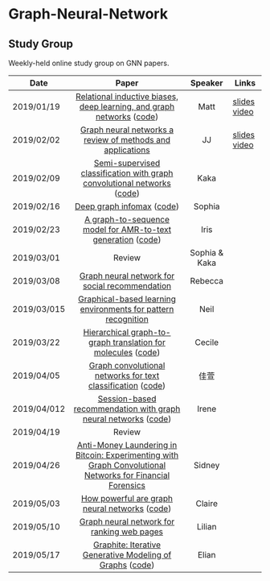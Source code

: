 # Graph-Neural-Network

## Study Group

Weekly-held online study group on GNN papers.

| Date       |                                                                             Paper                                                                             | Speaker | Links                                                                                                                                                                                      |
| ---------- | :-----------------------------------------------------------------------------------------------------------------------------------------------------------: | :-----: | ------------------------------------------------------------------------------------------------------------------------------------------------------------------------------------------ |
| 2019/01/19 |      [Relational inductive biases, deep learning, and graph networks](https://arxiv.org/abs/1806.01261) ([code](https://github.com/deepmind/graph_nets))      |  Matt   | [slides](https://docs.google.com/presentation/d/13mYd5J-mVc125688VMsGEO_b-JFgJBKf7fDPQi8XVUw/edit?usp=sharing) [video](https://drive.google.com/open?id=1nEAam02DwEObb_R6gx3QiVwHKBog1PHT) |
| 2019/02/02 |                                [Graph neural networks a review of methods and applications](https://arxiv.org/abs/1812.08434)                                 |   JJ    | [slides](https://drive.google.com/open?id=1s8pBRcRudCZZD3WiWFVzSKL49NZIvLn7) [video](https://drive.google.com/open?id=1ADYdEmppEU6IW74skpjCse08IaikCcBo)                                   |
| 2019/02/09 |          [Semi-supervised classification with graph convolutional networks](https://arxiv.org/abs/1609.02907) ([code](https://github.com/tkipf/gcn))          |  Kaka   |                                                                                                                                                                                            |
| 2019/02/16   |                                [Deep graph infomax](https://arxiv.org/abs/1809.10341) ([code](https://github.com/PetarV-/DGI))                                | Sophia  |                                                                                                                                                                                            |
| 2019/02/23   | [A graph-to-sequence model for AMR-to-text generation](https://arxiv.org/abs/1805.02473) ([code](https://github.com/freesunshine0316/neural-graph-to-seq-mp)) |  Iris   |  |
| 2019/03/01   | Review |  Sophia & Kaka   |  |
| 2019/03/08   |                                      [Graph neural network for social recommendation](https://arxiv.org/abs/1902.07243)                                       | Rebecca |                                                                                                                                                                                            |
| 2019/03/015   |                [Graphical-based learning environments for pattern recognition](https://link.springer.com/chapter/10.1007/978-3-540-27868-9_4)                 |  Neil   |                                                                                                                                                                                            |
| 2019/03/22   |      [Hierarchical graph-to-graph translation for molecules](https://arxiv.org/pdf/1907.11223.pdf) ([code](https://github.com/wengong-jin/hgraph2graph))      | Cecile  |                                                                                                                                                                                            |
| 2019/04/05   |           [Graph convolutional networks for text classification](https://arxiv.org/abs/1809.05679) ([code](https://github.com/yao8839836/text_gcn))           |  佳萱   |                                                                                                                                                                                            |
| 2019/04/012   |          [Session-based recommendation with graph neural networks](https://arxiv.org/abs/1811.00855) ([code](https://github.com/CRIPAC-DIG/SR-GNN))           |  Irene  |                                                                                                                                                                                            |
| 2019/04/19   | Review |     |  |
| 2019/04/26   |         [Anti-Money Laundering in Bitcoin: Experimenting with Graph Convolutional Networks for Financial Forensics](https://arxiv.org/abs/1908.02591)         | Sidney  |                                                                                                                                                                                            |
| 2019/05/03   |                [How powerful are graph neural networks](https://arxiv.org/abs/1810.00826) ([code](https://github.com/weihua916/powerful-gnns))                | Claire  |                                                                                                                                                                                            |
| 2019/05/10   |                               [Graph neural network for ranking web pages](https://www.researchgate.net/publication/221158677)                                | Lilian  |                                                                                                                                                                                            |
| 2019/05/17   |           [Graphite: Iterative Generative Modeling of Graphs](https://arxiv.org/abs/1803.10459)   ([code](https://github.com/ermongroup/graphite))                     | Elian  |                                                                                                   |
